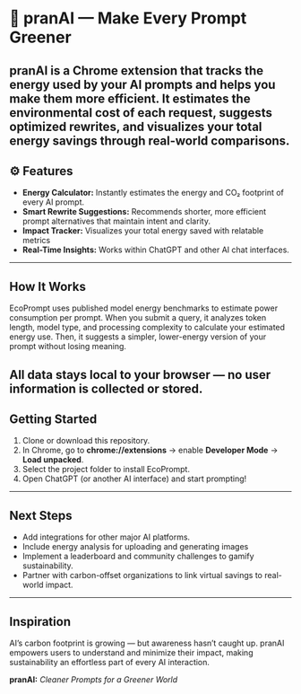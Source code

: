 # 🌱 pranAI — Make Every Prompt Greener

**pranAI** is a Chrome extension that tracks the energy used by your AI prompts and helps you make them more efficient. It estimates the environmental cost of each request, suggests optimized rewrites, and visualizes your total energy savings through real-world comparisons.
---

## ⚙️ Features
* **Energy Calculator:** Instantly estimates the energy and CO₂ footprint of every AI prompt.
* **Smart Rewrite Suggestions:** Recommends shorter, more efficient prompt alternatives that maintain intent and clarity.
* **Impact Tracker:** Visualizes your total energy saved with relatable metrics
* **Real-Time Insights:** Works within ChatGPT and other AI chat interfaces.
---
## How It Works
EcoPrompt uses published model energy benchmarks to estimate power consumption per prompt. When you submit a query, it analyzes token length, model type, and processing complexity to calculate your estimated energy use.
Then, it suggests a simpler, lower-energy version of your prompt without losing meaning.

All data stays local to your browser — **no user information is collected or stored.**
---
## Getting Started
1. Clone or download this repository.
2. In Chrome, go to **chrome://extensions** → enable **Developer Mode** → **Load unpacked**.
3. Select the project folder to install EcoPrompt.
4. Open ChatGPT (or another AI interface) and start prompting!
---

## Next Steps
* Add integrations for other major AI platforms.
* Include energy analysis for uploading and generating images
* Implement a leaderboard and community challenges to gamify sustainability.
* Partner with carbon-offset organizations to link virtual savings to real-world impact.
---

## Inspiration
AI’s carbon footprint is growing — but awareness hasn’t caught up. pranAI empowers users to understand and minimize their impact, making sustainability an effortless part of every AI interaction.

**pranAI:** *Cleaner Prompts for a Greener World*
